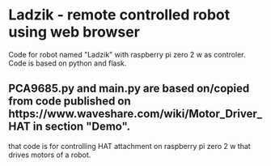 # Ladzik - remote controlled robot using web browser
Code for robot named "Ladzik" with raspberry pi zero 2 w as controler. Code is based on python and flask.

<h2>PCA9685.py and main.py are based on/copied from code published on https://www.waveshare.com/wiki/Motor_Driver_HAT in section "Demo".</h2>
that code is for controlling HAT attachment on raspberry pi zero 2 w that drives motors of a robot.
